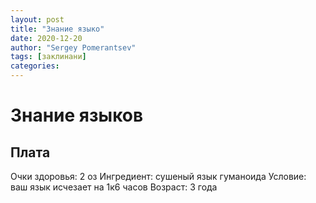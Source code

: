 ```yaml
---
layout: post
title: "Знание языко"
date: 2020-12-20
author: "Sergey Pomerantsev"
tags: [заклинани]
categories:
---
```


# Знание языков

## Плата

Очки здоровья: 2 оз
Ингредиент: сушеный язык гуманоида
Условие: ваш язык исчезает на 1к6 часов
Возраст: 3 года
